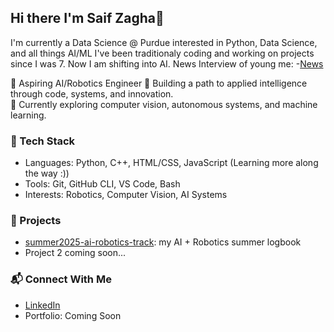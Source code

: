 ## Hi there I'm Saif Zagha👋
I'm currently a Data Science @ Purdue interested in Python, Data Science, and all things AI/ML
I've been traditionaly coding and working on projects since I was 7. Now I am shifting into AI.
News Interview of young me:
  -[News](https://www.youtube.com/watch?v=R7naUuOyoXs&list=LL&index=1&t=4s&pp=gAQBiAQB)

🚀 Aspiring AI/Robotics Engineer 
🧠 Building a path to applied intelligence through code, systems, and innovation.  
🔬 Currently exploring computer vision, autonomous systems, and machine learning.  

### 🔧 Tech Stack
- Languages: Python, C++, HTML/CSS, JavaScript (Learning more along the way :))
- Tools: Git, GitHub CLI, VS Code, Bash
- Interests: Robotics, Computer Vision, AI Systems

### 🔗 Projects
- [summer2025-ai-robotics-track](https://github.com/YOUR-USERNAME/summer2025-ai-robotics-track): my AI + Robotics summer logbook
- Project 2 coming soon...

### 📬 Connect With Me
- [LinkedIn](https://linkedin.com/in/YOUR-USERNAME)
- Portfolio: Coming Soon
<!--
**saif-alzagha/saif-alzagha** is a ✨ _special_ ✨ repository because its `README.md` (this file) appears on your GitHub profile.

Here are some ideas to get you started:

- 🔭 I’m currently working on ...
- 🌱 I’m currently learning ...
- 👯 I’m looking to collaborate on ...
- 🤔 I’m looking for help with ...
- 💬 Ask me about ...
- 📫 How to reach me: ...
- 😄 Pronouns: ...
- ⚡ Fun fact: ...
-->
